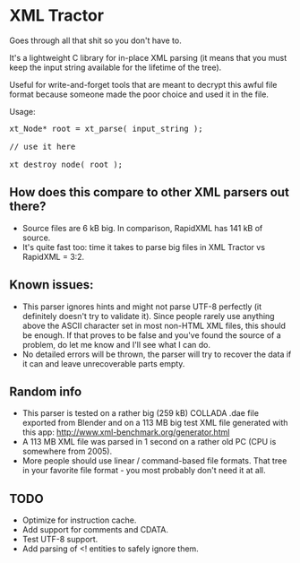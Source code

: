 XML Tractor
================================
Goes through all that shit so you don't have to.

It's a lightweight C library for in-place XML parsing (it means that you must keep the input string available for the lifetime of the tree).

Useful for write-and-forget tools that are meant to decrypt this awful file format because someone made the poor choice and used it in the file.

Usage:
<pre>
xt_Node* root = xt_parse( input_string );

// use it here

xt_destroy_node( root );
</pre>


How does this compare to other XML parsers out there?
---------------------------------
* Source files are 6 kB big. In comparison, RapidXML has 141 kB of source.
* It's quite fast too: time it takes to parse big files in XML Tractor vs RapidXML = 3:2.

Known issues:
---------------------------------
* This parser ignores hints and might not parse UTF-8 perfectly (it definitely doesn't try to validate it). Since people rarely use anything above the ASCII character set in most non-HTML XML files, this should be enough. If that proves to be false and you've found the source of a problem, do let me know and I'll see what I can do.
* No detailed errors will be thrown, the parser will try to recover the data if it can and leave unrecoverable parts empty.

Random info
---------------------------------
* This parser is tested on a rather big (259 kB) COLLADA .dae file exported from Blender and on a 113 MB big test XML file generated with this app: http://www.xml-benchmark.org/generator.html
* A 113 MB XML file was parsed in 1 second on a rather old PC (CPU is somewhere from 2005).
* More people should use linear / command-based file formats. That tree in your favorite file format - you most probably don't need it at all.

TODO
---------------------------------
* Optimize for instruction cache.
* Add support for comments and CDATA.
* Test UTF-8 support.
* Add parsing of <! entities to safely ignore them.
